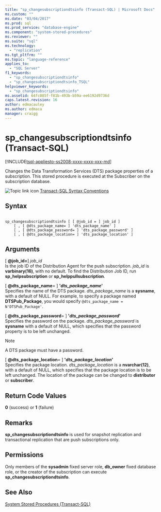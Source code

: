```yaml
---
title: "sp_changesubscriptiondtsinfo (Transact-SQL) | Microsoft Docs"
ms.custom: ""
ms.date: "03/04/2017"
ms.prod: sql
ms.prod_service: "database-engine"
ms.component: "system-stored-procedures"
ms.reviewer: ""
ms.suite: "sql"
ms.technology: 
  - "replication"
ms.tgt_pltfrm: ""
ms.topic: "language-reference"
applies_to: 
  - "SQL Server"
f1_keywords: 
  - "sp_changesubscriptiondtsinfo"
  - "sp_changesubscriptiondtsinfo_TSQL"
helpviewer_keywords: 
  - "sp_changesubscriptiondtsinfo"
ms.assetid: 64fc085f-f81b-493b-b59a-ee6192d9736d
caps.latest.revision: 16
author: edmacauley
ms.author: edmaca
manager: craigg
---
```

# sp_changesubscriptiondtsinfo (Transact-SQL)
[!INCLUDE[tsql-appliesto-ss2008-xxxx-xxxx-xxx-md](../../includes/tsql-appliesto-ss2008-xxxx-xxxx-xxx-md.md)]

  Changes the Data Transformation Services (DTS) package properties of a subscription. This stored procedure is executed at the Subscriber on the subscription database.  
  
 ![Topic link icon](../../database-engine/configure-windows/media/topic-link.gif "Topic link icon") [Transact-SQL Syntax Conventions](../../t-sql/language-elements/transact-sql-syntax-conventions-transact-sql.md)  
  
## Syntax  
  
```  
  
sp_changesubscriptiondtsinfo [ [ @job_id = ] job_id ]  
    [ , [ @dts_package_name= ] 'dts_package_name' ]  
    [ , [ @dts_package_password= ] 'dts_package_password' ]  
    [ , [ @dts_package_location= ] 'dts_package_location' ]  
```  
  
## Arguments  
 [ **@job_id=**] *job_id*  
 Is the job ID of the Distribution Agent for the push subscription. *job_id* is **varbinary(16)**, with no default. To find the Distribution Job ID, run **sp_helpsubscription** or **sp_helppullsubscription**.  
  
 [ **@dts_package_name**= ] **'***dts_package_name***'**  
 Specifies the name of the DTS package. *dts_package_name* is a **sysname**, with a default of NULL. For example, to specify a package named **DTSPub_Package**, you would specify `@dts_package_name = N'DTSPub_Package'`.  
  
 [ **@dts_package_password**= ] **'***dts_package_password***'**  
 Specifies the password on the package. *dts_package_password* is **sysname** with a default of NULL, which specifies that the password property is to be left unchanged.  
  
> [!NOTE]  
>  A DTS package must have a password.  
  
 [ **@dts_package_location**= ] **'***dts_package_location***'**  
 Specifies the package location. *dts_package_location* is a **nvarchar(12)**, with a default of NULL, which specifies that the package location is to be left unchanged. The location of the package can be changed to **distributor** or **subscriber**.  
  
## Return Code Values  
 **0** (success) or **1** (failure)  
  
## Remarks  
 **sp_changesubscriptiondtsinfo** is used for snapshot replication and transactional replication that are push subscriptions only.  
  
## Permissions  
 Only members of the **sysadmin** fixed server role, **db_owner** fixed database role, or the creator of the subscription can execute **sp_changesubscriptiondtsinfo**.  
  
## See Also  
 [System Stored Procedures &#40;Transact-SQL&#41;](../../relational-databases/system-stored-procedures/system-stored-procedures-transact-sql.md)  
  
  
